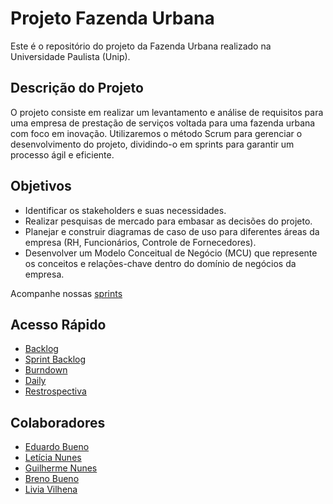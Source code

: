 # Projeto Fazenda Urbana

Este é o repositório do projeto da Fazenda Urbana realizado na Universidade Paulista (Unip).

## Descrição do Projeto

O projeto consiste em realizar um levantamento e análise de requisitos para uma empresa de prestação de serviços voltada para uma fazenda urbana com foco em inovação. Utilizaremos o método Scrum para gerenciar o desenvolvimento do projeto, dividindo-o em sprints para garantir um processo ágil e eficiente.

## Objetivos

- Identificar os stakeholders e suas necessidades.
- Realizar pesquisas de mercado para embasar as decisões do projeto.
- Planejar e construir diagramas de caso de uso para diferentes áreas da empresa (RH, Funcionários, Controle de Fornecedores).
- Desenvolver um Modelo Conceitual de Negócio (MCU) que represente os conceitos e relações-chave dentro do domínio de negócios da empresa.

Acompanhe nossas [sprints](https://github.com/LeNunes123/Projeto-Fazenda-Urbana/blob/main/Sprints/Sprint%20Backlog)

## Acesso Rápido 
- [Backlog](https://github.com/LeNunes123/Projeto-Fazenda-Urbana/blob/main/backlog/backlog)
- [Sprint Backlog](https://github.com/LeNunes123/Projeto-Fazenda-Urbana/blob/main/Sprints/Sprint%20Backlog)
- [Burndown](https://github.com/LeNunes123/Projeto-Fazenda-Urbana/blob/main/Sprints/Burndown.png)
- [Daily](https://github.com/LeNunes123/Projeto-Fazenda-Urbana/tree/main/Daily)
- [Restrospectiva](https://github.com/LeNunes123/Projeto-Fazenda-Urbana/tree/main/Retrospectiva)

## Colaboradores

- [Eduardo Bueno](https://github.com/2dbueno)
- [Letícia Nunes](https://github.com/LeNunes123)
- [Guilherme Nunes](https://github.com/Guilherme1315)
- [Breno Bueno](https://github.com/bbuenoo)
- [Livia Vilhena](https://github.com/vilhenalivia)
